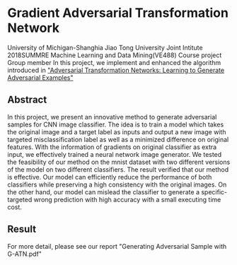 # Gradient Adversarial Transformation Network
University of Michigan-Shanghia Jiao Tong University Joint Intitute 2018SUMMRE Machine Learning and Data Mining(VE488) Course project
Group member
In this project, we implement and enhanced the algorithm introduced in ["Adversarial Transformation Networks: Learning to Generate Adversarial Examples"](https://arxiv.org/abs/1703.09387)
## Abstract
In this project, we present an innovative method to generate adversarial samples for CNN image classifier. The idea is to train a model which takes the original image and a target label as inputs and output a new image with targeted misclassification label as well as a minimized difference on original features. With the information of gradients on original classifier as extra input, we effectively trained a neural network image generator. We tested the feasibility of our method on the mnist dataset with two different versions of the model on two different classifiers. The result verified that our method is effective. Our model can efficiently reduce the performance of both classifiers while preserving a high consistency with the original images. On the other hand, our model can mislead the classifier to generate a specific-targeted wrong prediction with high accuracy with a small executing time cost.
## Result

For more detail, please see our report "Generating Adversarial Sample with G-ATN.pdf"
